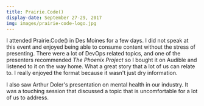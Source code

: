 ```yaml
---
title: Prairie.Code()
display-date: September 27-29, 2017
img: images/prairie-code-logo.jpg
---
```

<p>
    I attended Prairie.Code() in Des Moines for a few days. I did not speak at this event and enjoyed being able to consume content without the stress of presenting. There were a lot of DevOps related topics, and one of the presenters recommended <i>The Phoenix Project</i> so I bought it on Audible and listened to it on the way home. What a great story that a lot of us can relate to. I really enjoyed the format because it wasn't just dry information.
</p>
<p>
    I also saw Arthur Doler's presentation on mental health in our industry. It was a touching session that discussed a topic that is uncomfortable for a lot of us to address.
</p>